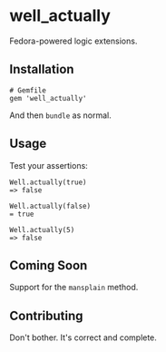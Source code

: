 well_actually
=============

Fedora-powered logic extensions.

## Installation

    # Gemfile
    gem 'well_actually'

And then `bundle` as normal.

## Usage

Test your assertions:

    Well.actually(true)
    => false
    
    Well.actually(false)
    = true
    
    Well.actually(5)
    => false
    
## Coming Soon

Support for the `mansplain` method.

## Contributing

Don't bother. It's correct and complete.
